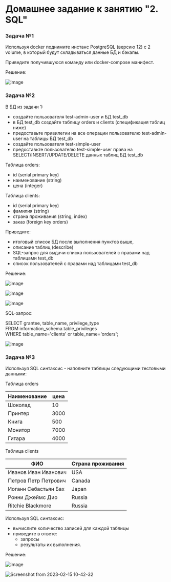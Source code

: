 # Домашнее задание к занятию "2. SQL"

### Задача №1 

Используя docker поднимите инстанс PostgreSQL (версию 12) c 2 volume, в который будут складываться данные БД и бэкапы.

Приведите получившуюся команду или docker-compose манифест.

Решение: 

![image](https://user-images.githubusercontent.com/92155007/218685869-6cc6826e-755a-4d7c-b7d4-286c5bf84588.png)


### Задача №2

В БД из задачи 1: 
- создайте пользователя test-admin-user и БД test_db
- в БД test_db создайте таблицу orders и clients (спeцификация таблиц ниже)
- предоставьте привилегии на все операции пользователю test-admin-user на таблицы БД test_db
- создайте пользователя test-simple-user  
- предоставьте пользователю test-simple-user права на SELECT/INSERT/UPDATE/DELETE данных таблиц БД test_db

Таблица orders:
- id (serial primary key)
- наименование (string)
- цена (integer)

Таблица clients:
- id (serial primary key)
- фамилия (string)
- страна проживания (string, index)
- заказ (foreign key orders)

Приведите:
- итоговый список БД после выполнения пунктов выше,
- описание таблиц (describe)
- SQL-запрос для выдачи списка пользователей с правами над таблицами test_db
- список пользователей с правами над таблицами test_db

Решение: 

![image](https://user-images.githubusercontent.com/92155007/218735743-dc3bc551-6800-4580-9413-0d9c0f9dc716.png)

![image](https://user-images.githubusercontent.com/92155007/218735826-3ec03bb0-b616-4f0f-b636-62a8e3a66e31.png)

![image](https://user-images.githubusercontent.com/92155007/218735886-db52dca3-4dc3-4088-a62d-11158f12c7e8.png)

SQL-запрос:

SELECT grantee, table_name, privilege_type \
FROM information_schema.table_privileges \
WHERE table_name='clients' or table_name='orders';

![image](https://user-images.githubusercontent.com/92155007/218751585-8028e2ae-4ece-4ead-a91a-9fdeffd98d6d.png)

### Задача №3

Используя SQL синтаксис - наполните таблицы следующими тестовыми данными:

Таблица orders

|Наименование|цена|
|------------|----|
|Шоколад| 10 |
|Принтер| 3000 |
|Книга| 500 |
|Монитор| 7000|
|Гитара| 4000|

Таблица clients

|ФИО|Страна проживания|
|------------|----|
|Иванов Иван Иванович| USA |
|Петров Петр Петрович| Canada |
|Иоганн Себастьян Бах| Japan |
|Ронни Джеймс Дио| Russia|
|Ritchie Blackmore| Russia|

Используя SQL синтаксис:
- вычислите количество записей для каждой таблицы 
- приведите в ответе:
    - запросы 
    - результаты их выполнения.

Решение:

![image](https://user-images.githubusercontent.com/92155007/218952109-f2a1e634-24f5-49fd-ae58-a344bcf37db3.png)

![Screenshot from 2023-02-15 10-42-32](https://user-images.githubusercontent.com/92155007/218952311-7e8c07a7-2bcc-4247-8fb5-03c7ef588c2f.png)





